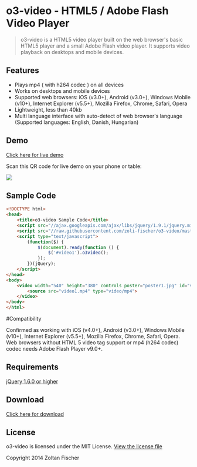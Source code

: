 # o3-video - HTML5 / Adobe Flash Video Player

> o3-video is a HTML5 video player built on the web browser's basic HTML5 player and a small Adobe Flash video player. It supports video playback on desktops and mobile devices.

## Features

* Plays mp4 ( with h264 codec ) on all devices
* Works on desktops and mobile devices
* Supported web browsers: iOS (v3.0+), Android (v3.0+), Windows Mobile (v10+), Internet Explorer (v5.5+), Mozilla Firefox, Chrome, Safari, Opera 
* Lightweight, less than 40kb
* Multi language interface with auto-detect of web browser's language (Supported languages: English, Danish, Hungarian)

## Demo

[Click here for live demo](//o3-video.s3.amazonaws.com/demo.html)

Scan this QR code for live demo on your phone or table:

![](http://o3-video.s3.amazonaws.com/qr.png)

## Sample Code

```html
<!DOCTYPE html>
<head>
	<title>o3-video Sample Code</title>	
	<script src="//ajax.googleapis.com/ajax/libs/jquery/1.9.1/jquery.min.js"></script>
	<script src="//raw.githubusercontent.com/zoli-fischer/o3-video/master/o3-video.min.js"></script>
	<script type="text/javascript">
	    (function($) {
	        $(document).ready(function () {                             
	            $('#video1').o3video();        
	        });
	    })(jQuery);
	</script>
</head>
<body>
	<video width="540" height="380" controls poster="poster1.jpg" id="video1">
		<source src="video1.mp4" type="video/mp4"> 
	</video>
</body>
</html>
```

#Compatibility

Confirmed as working with iOS (v4.0+), Android (v3.0+), Windows Mobile (v10+), Internet Explorer (v5.5+), Mozilla Firefox, Chrome, Safari, Opera. Web browsers without HTML 5 video tag support or mp4 (h264 codec) codec needs Adobe Flash Player v9.0+. 

## Requirements

[jQuery 1.6.0 or higher](http://jquery.com/download)

## Download

[Click here for download](https://github.com/zoli-fischer/o3-video/raw/master/o3-video.1.1.0.zip)

## License

o3-video is licensed under the MIT License. [View the license file](LICENSE)

Copyright 2014 Zoltan Fischer
